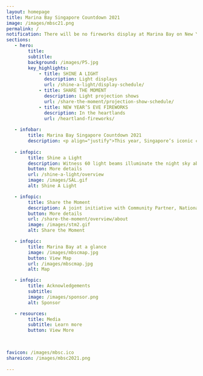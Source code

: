 ```yaml
---
layout: homepage
title: Marina Bay Singapore Countdown 2021
image: /images/mbsc21.png
permalink: /
notification: There will be no fireworks display at Marina Bay on New Year’s Eve.
sections:
   - hero:
        title: 
        subtitle: 
        background: /images/P5.jpg
        key_highlights:
            - title: SHINE A LIGHT 
              description: Light displays
              url: /shine-a-light/display-schedule/
            - title: SHARE THE MOMENT
              description: Light projection shows
              url: /share-the-moment/projection-show-schedule/
            - title: NEW YEAR’S EVE FIREWORKS
              description: In the heartlands
              url: /heartland-fireworks/
                        
   - infobar:
        title: Marina Bay Singapore Countdown 2021 
        description: <p align="justify">This year, Singapore’s iconic countdown event, Marina Bay Singapore Countdown (MBSC) 2021, takes on a different format to bring people from all walks of life together to reflect on 2020 and to celebrate our hopes and aspirations for the coming year.</p>
   
   - infopic:
        title: Shine a Light 
        description: Witness 60 light beams illuminate the night sky above The Promontory for Shine a Light! Designed to symbolise unity, positivity and resilience, the display represents a guiding beacon that underpins Singapore’s spirit.
        button: More details
        url: /shine-a-light/overview
        image: /images/SAL.gif
        alt: Shine A Light

   - infopic:
        title: Share the Moment
        description: A joint initiative with Community Partner, National Volunteer and Philanthropy Centre (NVPC), the Share the Moment campaign is a community engagement project that showcases co-created artworks through projection mapping sequences on iconic facades in Marina Bay. Through these projection shows, we hope to celebrate the selflessness and resilience of the community, and continue to nurture the spirit of giving in the year ahead.
        button: More details
        url: /share-the-moment/overview/about
        image: /images/stm2.gif
        alt: Share the Moment

   - infopic:
        title: Marina Bay at a glance
        image: /images/mbscmap.jpg
        button: View Map
        url: /images/mbscmap.jpg
        alt: Map 

   - infopic:
        title: Acknowledgements
        subtitle:
        image: /images/sponsor.png
        alt: Sponsor

   - resources:
        title: Media
        subtitle: Learn more
        button: View More  

      
        
favicon: /images/mbsc.ico
shareicon: /images/mbsc2021.png        
       
---
```

